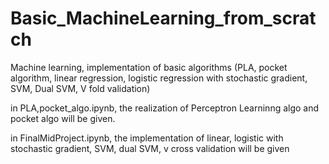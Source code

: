 # Basic_MachineLearning_from_scratch
Machine learning, implementation of basic algorithms (PLA, pocket algorithm, linear regression, logistic regression with stochastic gradient, SVM, Dual SVM, V fold validation)

in PLA,pocket_algo.ipynb, the realization of Perceptron Learninng algo and pocket algo will be given.

in FinalMidProject.ipynb, the implementation of linear, logistic with stochastic gradient, SVM, dual SVM, v cross validation will be given
